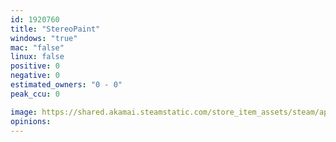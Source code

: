 ```yaml
---
id: 1920760
title: "StereoPaint"
windows: "true"
mac: "false"
linux: false
positive: 0
negative: 0
estimated_owners: "0 - 0"
peak_ccu: 0

image: https://shared.akamai.steamstatic.com/store_item_assets/steam/apps/1920760/header.jpg?t=1647005142
opinions:
---
```

